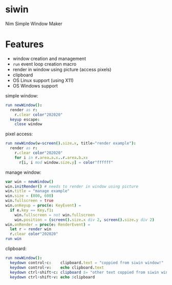 # siwin
Nim Simple Window Maker

# Features
* window creation and management
* `run` event loop creation macro
* render in window using picture (access pixels)
* clipboard
* OS Linux support (using X11)
* OS Windows support

simple window:
```nim
run newWindow():
  render as r:
    r.clear color"202020"
  keyup escape:
    close window
```

pixel access:
```nim
run newWindow(w=screen().size.x, title="render example"):
  render as r:
    r.clear color"202020"
    for i in r.area.a.x..r.area.b.x:
      r[i, i mod window.size.y] = color"ffffff"
```

manage window:
```nim
var win = newWindow()
win.initRender() # needs to render in window using picture
win.title = "manage example"
win.size = (800, 600)
win.fullscreen = true
win.onKeyup = proc(e: KeyEvent) =
  if e.key == Key.f1:
    win.fullscreen = not win.fullscreen
    win.position = (screen().size.x div 2, screen().size.y div 2)
win.onRender = proc(e: RenderEvent) =
  let r = render win
  r.clear color"202020"
run win  
```

clipboard:
```nim
run newWindow():
  keydown control+c:    clipboard.text = "coppied from siwin window!"
  keydown control+v:    echo clipboard.text
  keydown ctrl+shift+c: clipboard $= "other text coppied from siwin window!"
  keydown ctrl+shift+v: echo $clipboard
```
